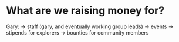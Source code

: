 # What are we raising money for?

Gary: → staff (gary, and eventually working group leads)
→ events
→ stipends for explorers
→ bounties for community members